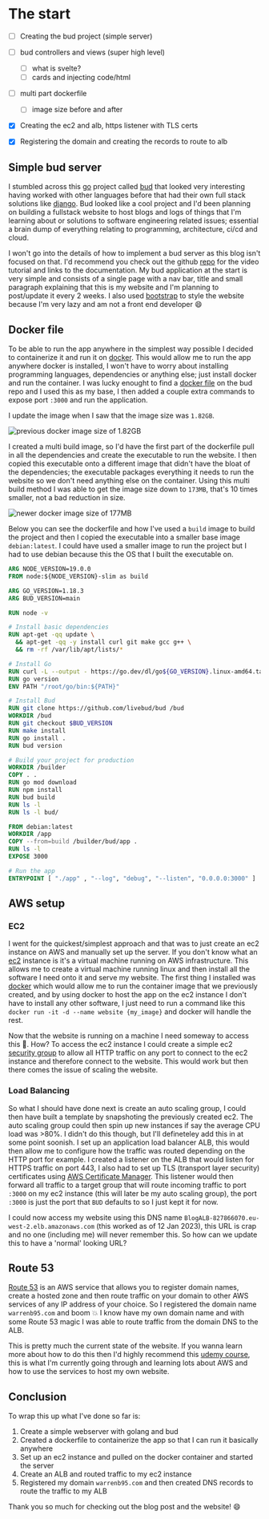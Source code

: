 # The start

* [ ] Creating the bud project (simple server)
* [ ] bud controllers and views (super high level)
  * [ ] what is svelte?
  * [ ] cards and injecting code/html
* [ ] multi part dockerfile
  * [ ] image size before and after
* [X] Creating the ec2 and alb, https listener with TLS certs
* [X] Registering the domain and creating the records to route to alb


## Simple bud server

I stumbled across this [go](https://go.dev/) project called [bud](https://github.com/livebud/bud) that looked very interesting having worked with other languages before that had their own full stack solutions like [django](https://www.djangoproject.com/).
Bud looked like a cool project and I'd been planning on building a fullstack website to host blogs and logs of things that I'm learning about or solutions to software engineering related issues; essential a brain dump of everything relating to programming, architecture, ci/cd and cloud.

I won't go into the details of how to implement a bud server as this blog isn't focused on that. I'd recommend you check out the github [repo](https://github.com/livebud/bud) for the video tutorial and links to the documentation. 
My bud application at the start is very simple and consists of a single page with a nav bar, title and small paragraph explaining that this is my website and I'm planning to post/update it every 2 weeks. I also used [bootstrap](https://getbootstrap.com/) to style the website because I'm very lazy and am not a front end developer 😄

## Docker file

To be able to run the app anywhere in the simplest way possible I decided to containerize it and run it on [docker](https://www.docker.com/).
This would allow me to run the app anywhere docker is installed, I won't have to worry about installing programming languages, dependencies or anything else; just install docker and run the container.
I was lucky enought to find a [docker file](https://github.com/livebud/bud/blob/main/contributing/Dockerfile) on the bud repo and I used this as my base, I then added a couple extra commands to expose port `:3000` and run the application.


I update the image when I saw that the image size was `1.82GB`.

![previous docker image size of 1.82GB](/images/docker_size_before.PNG)

I created a multi build image, so I'd have the first part of the dockerfile pull in all the dependencies and create the executable to run the website.
I then copied this executable onto a different image that didn't have the bloat of the dependencies; the executable packages everything it needs to run the website so we don't need anything else on the container.
Using this multi build method I was able to get the image size down to `173MB`, that's 10 times smaller, not a bad reduction in size.

![newer docker image size of 177MB](/images/docker_size_after.PNG)

Below you can see the dockerfile and how I've used a `build` image to build the project and then I copied the executable into a smaller base image `debian:latest`.
I could have used a smaller image to run the project but I had to use debian because this the OS that I built the executable on.

```dockerfile
ARG NODE_VERSION=19.0.0
FROM node:${NODE_VERSION}-slim as build

ARG GO_VERSION=1.18.3
ARG BUD_VERSION=main

RUN node -v

# Install basic dependencies
RUN apt-get -qq update \
  && apt-get -qq -y install curl git make gcc g++ \
  && rm -rf /var/lib/apt/lists/*

# Install Go
RUN curl -L --output - https://go.dev/dl/go${GO_VERSION}.linux-amd64.tar.gz | tar -xz -C /usr/local --strip-components 1
RUN go version
ENV PATH "/root/go/bin:${PATH}"

# Install Bud
RUN git clone https://github.com/livebud/bud /bud
WORKDIR /bud
RUN git checkout $BUD_VERSION
RUN make install
RUN go install .
RUN bud version

# Build your project for production
WORKDIR /builder
COPY . . 
RUN go mod download
RUN npm install
RUN bud build
RUN ls -l
RUN ls -l bud/

FROM debian:latest
WORKDIR /app
COPY --from=build /builder/bud/app .
RUN ls -l
EXPOSE 3000

# Run the app
ENTRYPOINT [ "./app" , "--log", "debug", "--listen", "0.0.0.0:3000" ]
```

## AWS setup

### EC2

I went for the quickest/simplest approach and that was to just create an ec2 instance on AWS and manually set up the server. If you don't know what an [ec2](https://docs.aws.amazon.com/AWSEC2/latest/UserGuide/EC2_GetStarted.html?icmpid=docs_ec2_console) instance is it's a virtual machine running on AWS infrastructure.
This allows me to create a virtual machine running linux and then install all the software I need onto it and serve my website.
The first thing I installed was [docker](https://www.docker.com/) which would allow me to run the container image that we previously created, and by using docker to host the app on the ec2 instance I don't have to install any other software, I just need to run a command like this `docker run -it -d --name website {my_image}` and docker will handle the rest.

Now that the website is running on a machine I need someway to access this 🤔. How?
To access the ec2 instance I could create a simple ec2 [security group](https://docs.aws.amazon.com/AWSEC2/latest/UserGuide/security-group-rules.html) to allow all HTTP traffic on any port to connect to the ec2 instance and therefore connect to the website. This would work but then there comes the issue of scaling the website.

### Load Balancing

So what I should have done next is create an auto scaling group, I could then have built a template by snapshoting the previously created ec2. The auto scaling group could then spin up new instances if say the average CPU load was >80%. I didn't do this though, but I'll defineteley add this in at some point soonish.
I set up an application load balancer ALB, this would then allow me to configure how the traffic was routed depending on the HTTP port for example. I created a listener on the ALB that would listen for HTTPS traffic on port 443, I also had to set up TLS (transport layer security) certificates using [AWS Certificate Manager](https://docs.aws.amazon.com/acm/index.html). This listener would then forward all traffic to a target group that will route incoming traffic to port `:3000` on my ec2 instance (this will later be my auto scaling group), the port `:3000` is just the port that `BUD` defaults to so I just kept it for now.

I could now access my website using this DNS name `BlogALB-827866070.eu-west-2.elb.amazonaws.com` (this worked as of 12 Jan 2023), this URL is crap and no one (including me) will never remember this. So how can we update this to have a 'normal' looking URL?

## Route 53

[Route 53](https://docs.aws.amazon.com/Route53/latest/DeveloperGuide/Welcome.html) is an AWS service that allows you to register domain names, create a hosted zone and then route traffic on your domain to other AWS services of any IP address of your choice. So I registered the domain name `warrenb95.com` and boom 💥 I know have my own domain name and with some Route 53 magic I was able to route traffic from the domain DNS to the ALB.

This is pretty much the current state of the website. If you wanna learn more about how to do this then I'd highly recommend this [udemy course](https://www.udemy.com/course/aws-certified-developer-associate-dva-c01/), this is what I'm currently going through and learning lots about AWS and how to use the services to host my own website.


## Conclusion

To wrap this up what I've done so far is:
1. Create a simple webserver with golang and bud
2. Created a dockerfile to containerize the app so that I can run it basically anywhere
3. Set up an ec2 instance and pulled on the docker container and started the server
4. Create an ALB and routed traffic to my ec2 instance
5. Registered my domain `warrenb95.com` and then created DNS records to route the traffic to my ALB

Thank you so much for checking out the blog post and the website! 😄 

